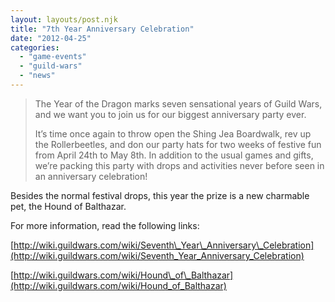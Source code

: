 ```yaml
---
layout: layouts/post.njk
title: "7th Year Anniversary Celebration"
date: "2012-04-25"
categories: 
  - "game-events"
  - "guild-wars"
  - "news"
---
```


> The Year of the Dragon marks seven sensational years of Guild Wars, and we want you to join us for our biggest anniversary party ever.
> 
> It’s time once again to throw open the Shing Jea Boardwalk, rev up the Rollerbeetles, and don our party hats for two weeks of festive fun from April 24th to May 8th. In addition to the usual games and gifts, we’re packing this party with drops and activities never before seen in an anniversary celebration!

Besides the normal festival drops, this year the prize is a new charmable pet, the Hound of Balthazar.

For more information, read the following links:

[http://wiki.guildwars.com/wiki/Seventh\_Year\_Anniversary\_Celebration](http://wiki.guildwars.com/wiki/Seventh_Year_Anniversary_Celebration)

[http://wiki.guildwars.com/wiki/Hound\_of\_Balthazar](http://wiki.guildwars.com/wiki/Hound_of_Balthazar)
